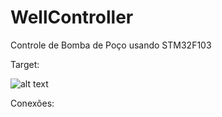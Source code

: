 # WellController
Controle de Bomba de Poço usando STM32F103

Target:

![alt text](https://www.curtocircuito.com.br/pub/media/wysiwyg/blog/STM32/stm32f103-pinout-diagram-1024x724_1.png)

Conexões:


